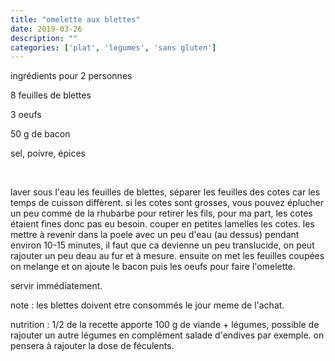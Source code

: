 ```yaml
---
title: "omelette aux blettes"
date: 2019-03-26
description: ""
categories: ['plat', 'legumes', 'sans gluten']
---
```


          


ingr&eacute;dients pour 2 personnes

8 feuilles de blettes

3 oeufs

50 g de bacon

sel, poivre, &eacute;pices

&nbsp;

laver sous l&#39;eau les feuilles de blettes, s&eacute;parer les feuilles des cotes car les temps de cuisson diff&egrave;rent. si les cotes sont grosses, vous pouvez &eacute;plucher un peu comme de la rhubarbe pour retirer les fils, pour ma part, les cotes &eacute;taient fines donc pas eu besoin. couper en petites lamelles les cotes. les mettre &agrave; revenir dans la poele avec un peu d&#39;eau (au dessus) pendant environ 10-15 minutes, il faut que ca devienne un peu translucide, on peut rajouter un peu deau au fur et &agrave; mesure. ensuite on met les feuilles coup&eacute;es on melange et on ajoute le bacon puis les oeufs pour faire l&#39;omelette.&nbsp;

servir imm&eacute;diatement.

note : les blettes doivent etre consomm&eacute;s le jour meme de l&#39;achat.

nutrition : 1/2 de la recette apporte 100 g de viande + l&eacute;gumes, possible de rajouter un autre l&eacute;gumes en compl&eacute;ment salade d&#39;endives par exemple. on pensera &agrave; rajouter la dose de f&eacute;culents.


                          
